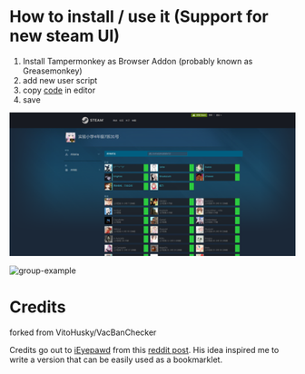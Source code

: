 # How to install / use it (Support for new steam UI)
1. Install Tampermonkey as Browser Addon (probably known as Greasemonkey)
2. add new user script
3. copy [code](https://raw.githubusercontent.com/MUedsa/VacBanChecker/master/VacBanChecker.js) in editor
4. save

![friend-example](https://raw.githubusercontent.com/MUedsa/VacBanChecker/master/friend-example.png)

![group-example](https://raw.githubusercontent.com/MUedsa/VacBanChecker/blob/master/group-example.png)

# Credits

forked from VitoHusky/VacBanChecker

Credits go out to [iEyepawd](http://www.reddit.com/user/iEyepawd) from this [reddit post](http://www.reddit.com/r/GlobalOffensive/comments/348292/i_made_a_userscript_to_easily_show_vac_bans_on/). His idea inspired me to write a version that can be easily used as a bookmarklet.
